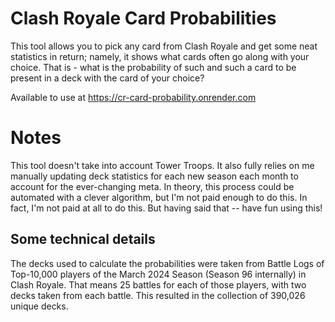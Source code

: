 # Clash Royale Card Probabilities

This tool allows you to pick any card from Clash Royale and get some neat statistics in return; namely, it shows what cards often go along with your choice. 
That is - what is the probability of such and such a card to be present in a deck with the card of your choice?

Available to use at https://cr-card-probability.onrender.com



# Notes

This tool doesn't take into account Tower Troops. It also fully relies on me manually updating deck statistics for each new season each month to account for the ever-changing meta. In theory, this process could be automated with a clever algorithm, but I'm not paid enough to do this. In fact, I'm not paid at all to do this. But having said that -- have fun using this!

## Some technical details

The decks used to calculate the probabilities were taken from Battle Logs of Top-10,000 players of the March 2024 Season (Season 96 internally) in Clash Royale. That means 25 battles for each of those players, with two decks taken from each battle. This resulted in the collection of 390,026 unique decks.
